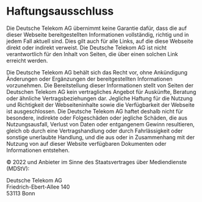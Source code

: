 # Haftungsausschluss

Die Deutsche Telekom AG übernimmt keine Garantie dafür, dass die auf dieser Webseite bereitgestellten Informationen vollständig, richtig und in jedem Fall aktuell sind. Dies gilt auch für alle Links, auf die diese Webseite direkt oder indirekt verweist. Die Deutsche Telekom AG ist nicht verantwortlich für den Inhalt von Seiten, die über einen solchen Link erreicht werden.

Die Deutsche Telekom AG behält sich das Recht vor, ohne Ankündigung Änderungen oder Ergänzungen der bereitgestellten Informationen vorzunehmen. Die Bereitstellung dieser Informationen stellt von Seiten der Deutschen Telekom AG kein vertragliches Angebot für Auskünfte, Beratung oder ähnliche Vertragsbeziehungen dar. Jegliche Haftung für die Nutzung und Richtigkeit der Webseiteninhalte sowie die Verfügbarkeit der Webseite ist ausgeschlossen. Die Deutsche Telekom AG haftet deshalb nicht für besondere, indirekte oder Folgeschäden oder jegliche Schäden, die aus Nutzungsausfall, Verlust von Daten oder entgangenem Gewinn resultieren, gleich ob durch eine Vertragshandlung oder durch Fahrlässigkeit oder sonstige unerlaubte Handlung, und die aus oder in Zusammenhang mit der Nutzung von auf dieser Website verfügbaren Dokumenten oder Informationen entstehen.

© 2022 und Anbieter im Sinne des Staatsvertrages über Mediendienste (MDStV):

Deutsche Telekom AG<br>
Friedrich-Ebert-Allee 140<br>
53113 Bonn
